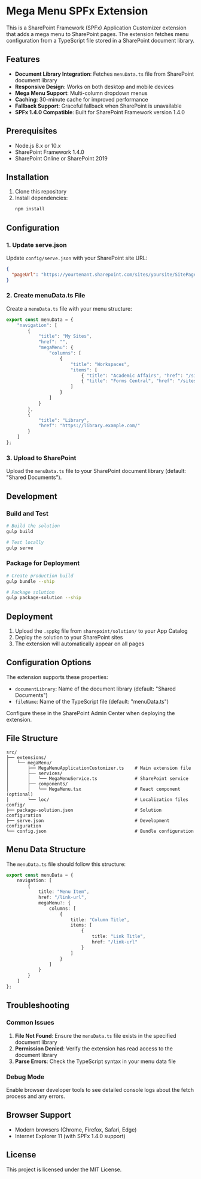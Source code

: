 # Mega Menu SPFx Extension

This is a SharePoint Framework (SPFx) Application Customizer extension that adds a mega menu to SharePoint pages. The extension fetches menu configuration from a TypeScript file stored in a SharePoint document library.

## Features

- **Document Library Integration**: Fetches `menuData.ts` file from SharePoint document library
- **Responsive Design**: Works on both desktop and mobile devices
- **Mega Menu Support**: Multi-column dropdown menus
- **Caching**: 30-minute cache for improved performance
- **Fallback Support**: Graceful fallback when SharePoint is unavailable
- **SPFx 1.4.0 Compatible**: Built for SharePoint Framework version 1.4.0

## Prerequisites

- Node.js 8.x or 10.x
- SharePoint Framework 1.4.0
- SharePoint Online or SharePoint 2019

## Installation

1. Clone this repository
2. Install dependencies:
   ```bash
   npm install
   ```

## Configuration

### 1. Update serve.json
Update `config/serve.json` with your SharePoint site URL:

```json
{
  "pageUrl": "https://yourtenant.sharepoint.com/sites/yoursite/SitePages/Home.aspx"
}
```

### 2. Create menuData.ts File
Create a `menuData.ts` file with your menu structure:

```typescript
export const menuData = {
    "navigation": [
        {
            "title": "My Sites",
            "href": "",
            "megaMenu": {
                "columns": [
                    {
                        "title": "Workspaces",
                        "items": [
                            { "title": "Academic Affairs", "href": "/sites/academicaffairs" },
                            { "title": "Forms Central", "href": "/sites/formscentral" }
                        ]
                    }
                ]
            }
        },
        {
            "title": "Library",
            "href": "https://library.example.com/"
        }
    ]
};
```

### 3. Upload to SharePoint
Upload the `menuData.ts` file to your SharePoint document library (default: "Shared Documents").

## Development

### Build and Test
```bash
# Build the solution
gulp build

# Test locally
gulp serve
```

### Package for Deployment
```bash
# Create production build
gulp bundle --ship

# Package solution
gulp package-solution --ship
```

## Deployment

1. Upload the `.sppkg` file from `sharepoint/solution/` to your App Catalog
2. Deploy the solution to your SharePoint sites
3. The extension will automatically appear on all pages

## Configuration Options

The extension supports these properties:

- `documentLibrary`: Name of the document library (default: "Shared Documents")
- `fileName`: Name of the TypeScript file (default: "menuData.ts")

Configure these in the SharePoint Admin Center when deploying the extension.

## File Structure

```
src/
├── extensions/
│   └── megaMenu/
│       ├── MegaMenuApplicationCustomizer.ts    # Main extension file
│       ├── services/
│       │   └── MegaMenuService.ts              # SharePoint service
│       ├── components/
│       │   └── MegaMenu.tsx                    # React component (optional)
│       └── loc/                                # Localization files
config/
├── package-solution.json                       # Solution configuration
├── serve.json                                  # Development configuration
└── config.json                                 # Bundle configuration
```

## Menu Data Structure

The `menuData.ts` file should follow this structure:

```typescript
export const menuData = {
    navigation: [
        {
            title: "Menu Item",
            href: "/link-url",
            megaMenu?: {
                columns: [
                    {
                        title: "Column Title",
                        items: [
                            {
                                title: "Link Title",
                                href: "/link-url"
                            }
                        ]
                    }
                ]
            }
        }
    ]
};
```

## Troubleshooting

### Common Issues

1. **File Not Found**: Ensure the `menuData.ts` file exists in the specified document library
2. **Permission Denied**: Verify the extension has read access to the document library
3. **Parse Errors**: Check the TypeScript syntax in your menu data file

### Debug Mode

Enable browser developer tools to see detailed console logs about the fetch process and any errors.

## Browser Support

- Modern browsers (Chrome, Firefox, Safari, Edge)
- Internet Explorer 11 (with SPFx 1.4.0 support)

## License

This project is licensed under the MIT License.